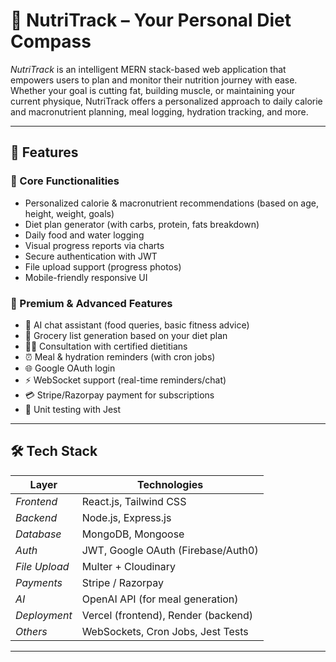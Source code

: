# 🥗 NutriTrack – Your Personal Diet Compass

*NutriTrack* is an intelligent MERN stack-based web application that empowers users to plan and monitor their nutrition journey with ease. Whether your goal is cutting fat, building muscle, or maintaining your current physique, NutriTrack offers a personalized approach to daily calorie and macronutrient planning, meal logging, hydration tracking, and more.



---

## 🚀 Features

### 🎯 Core Functionalities
- Personalized calorie & macronutrient recommendations (based on age, height, weight, goals)
- Diet plan generator (with carbs, protein, fats breakdown)
- Daily food and water logging
- Visual progress reports via charts
- Secure authentication with JWT
- File upload support (progress photos)
- Mobile-friendly responsive UI

### 🧠 Premium & Advanced Features
- 💬 AI chat assistant (food queries, basic fitness advice)
- 🛒 Grocery list generation based on your diet plan
- 🧑‍⚕ Consultation with certified dietitians
- ⏰ Meal & hydration reminders (with cron jobs)
- 🌐 Google OAuth login
- ⚡ WebSocket support (real-time reminders/chat)
- 💳 Stripe/Razorpay payment for subscriptions
- 🧪 Unit testing with Jest

---

## 🛠 Tech Stack

| Layer        | Technologies                      |
|--------------|------------------------------------|
| *Frontend* | React.js, Tailwind CSS             |
| *Backend*  | Node.js, Express.js                |
| *Database* | MongoDB, Mongoose                  |
| *Auth*     | JWT, Google OAuth (Firebase/Auth0) |
| *File Upload* | Multer + Cloudinary              |
| *Payments* | Stripe / Razorpay                  |
| *AI*       | OpenAI API (for meal generation)   |
| *Deployment* | Vercel (frontend), Render (backend) |
| *Others*   | WebSockets, Cron Jobs, Jest Tests  |

---